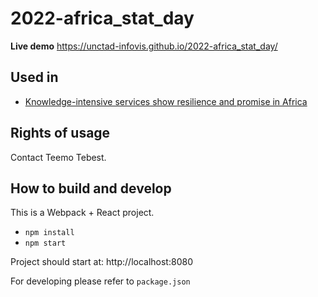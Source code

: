 # 2022-africa_stat_day

**Live demo** https://unctad-infovis.github.io/2022-africa_stat_day/

## Used in
* [Knowledge-intensive services show resilience and promise in Africa](https://unctad.org/data-visualization/knowledge-intensive-services-show-resilience-and-promise-africa)

## Rights of usage

Contact Teemo Tebest.

## How to build and develop

This is a Webpack + React project.

* `npm install`
* `npm start`

Project should start at: http://localhost:8080

For developing please refer to `package.json`